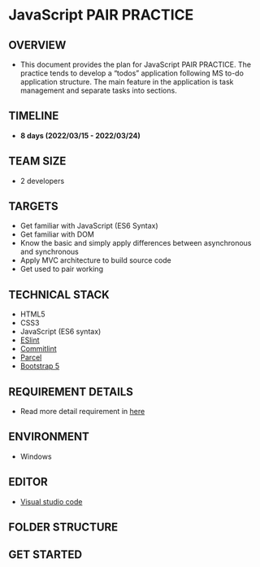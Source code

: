 # JavaScript PAIR PRACTICE

## OVERVIEW

- This document provides the plan for JavaScript PAIR PRACTICE. The practice tends to develop a “todos” application following MS to-do application structure. The main feature in the application is task management and separate tasks into sections.

## TIMELINE

- **8 days (2022/03/15 - 2022/03/24)**

## TEAM SIZE

- 2 developers

## TARGETS

- Get familiar with JavaScript (ES6 Syntax)
- Get familiar with DOM
- Know the basic and simply apply differences between asynchronous and synchronous
- Apply MVC architecture to build source code
- Get used to pair working

## TECHNICAL STACK

- HTML5
- CSS3
- JavaScript (ES6 syntax)
- [ESlint](https://eslint.org/)
- [Commitlint](https://github.com/conventional-changelog/commitlint)
- [Parcel](https://parceljs.org/docs/)
- [Bootstrap 5](https://getbootstrap.com/docs/5.1/getting-started/introduction/)

## REQUIREMENT DETAILS

- Read more detail requirement in [here](https://docs.google.com/document/d/1ZzlWRNL4kyGrG78xsV-ZV-vbm6Hjbw-AXYRrJ--q4P4/edit?usp=sharing)

## ENVIRONMENT

- Windows

## EDITOR

- [Visual studio code](https://code.visualstudio.com)

## FOLDER STRUCTURE

## GET STARTED
